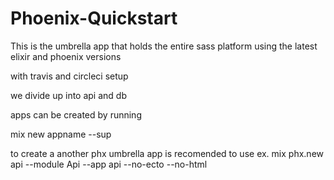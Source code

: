 # Phoenix-Quickstart

This is the umbrella app that holds the entire sass platform using the latest elixir and phoenix versions

with travis and circleci setup

we divide up into api and db 

apps can be created by running 

mix new appname --sup

to create a another phx umbrella app is recomended to use 
ex. mix phx.new api --module Api --app api --no-ecto --no-html

